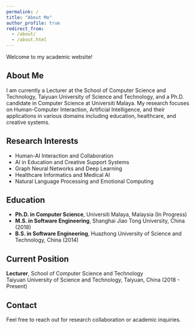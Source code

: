 ```yaml
---
permalink: /
title: "About Me"
author_profile: true
redirect_from: 
  - /about/
  - /about.html
---
```


Welcome to my academic website!

## About Me

I am currently a Lecturer at the School of Computer Science and Technology, Taiyuan University of Science and Technology, and a Ph.D. candidate in Computer Science at Universiti Malaya. My research focuses on Human-Computer Interaction, Artificial Intelligence, and their applications in various domains including education, healthcare, and creative systems.

## Research Interests

* Human-AI Interaction and Collaboration
* AI in Education and Creative Support Systems
* Graph Neural Networks and Deep Learning
* Healthcare Informatics and Medical AI
* Natural Language Processing and Emotional Computing

## Education

* **Ph.D. in Computer Science**, Universiti Malaya, Malaysia (In Progress)
* **M.S. in Software Engineering**, Shanghai Jiao Tong University, China (2018)
* **B.S. in Software Engineering**, Huazhong University of Science and Technology, China (2014)

## Current Position

**Lecturer**, School of Computer Science and Technology  
Taiyuan University of Science and Technology, Taiyuan, China (2018 - Present)

## Contact

Feel free to reach out for research collaboration or academic inquiries.
